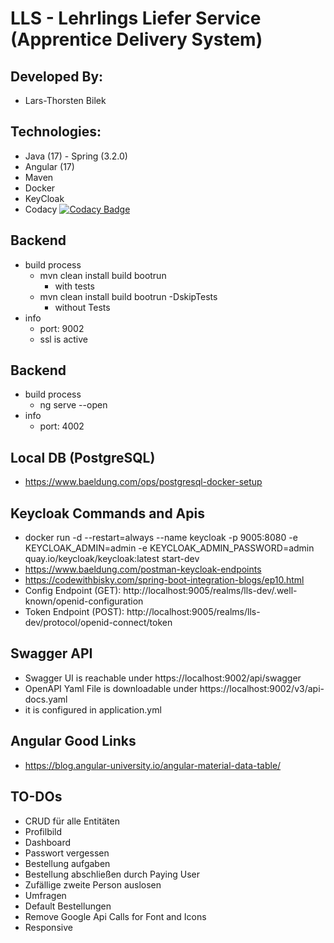 # LLS - Lehrlings Liefer Service (Apprentice Delivery System)

## Developed By:
- Lars-Thorsten Bilek

## Technologies:
- Java (17) - Spring (3.2.0)
- Angular (17)
- Maven
- Docker
- KeyCloak
- Codacy [![Codacy Badge](https://app.codacy.com/project/badge/Grade/aba4c299e4f44bfaaca9864f51c45580)](https://app.codacy.com/gh/larstb/LLS/dashboard?utm_source=gh&utm_medium=referral&utm_content=&utm_campaign=Badge_grade)

## Backend
- build process
  - mvn clean install build bootrun
      - with tests
  - mvn clean install build bootrun -DskipTests
      - without Tests
- info
  - port: 9002
  - ssl is active

## Backend
- build process
  - ng serve --open
- info
  - port: 4002

## Local DB (PostgreSQL)
- https://www.baeldung.com/ops/postgresql-docker-setup

## Keycloak Commands and Apis
- docker run -d --restart=always --name keycloak -p 9005:8080 -e KEYCLOAK_ADMIN=admin -e KEYCLOAK_ADMIN_PASSWORD=admin quay.io/keycloak/keycloak:latest start-dev
- https://www.baeldung.com/postman-keycloak-endpoints
- https://codewithbisky.com/spring-boot-integration-blogs/ep10.html
- Config Endpoint (GET): http://localhost:9005/realms/lls-dev/.well-known/openid-configuration
- Token Endpoint (POST): http://localhost:9005/realms/lls-dev/protocol/openid-connect/token

## Swagger API
- Swagger UI is reachable under https://localhost:9002/api/swagger
- OpenAPI Yaml File is downloadable under https://localhost:9002/v3/api-docs.yaml
- it is configured in application.yml

## Angular Good Links
- https://blog.angular-university.io/angular-material-data-table/

## TO-DOs
- CRUD für alle Entitäten
- Profilbild
- Dashboard
- Passwort vergessen
- Bestellung aufgaben
- Bestellung abschließen durch Paying User
- Zufällige zweite Person auslosen
- Umfragen
- Default Bestellungen
- Remove Google Api Calls for Font and Icons
- Responsive
